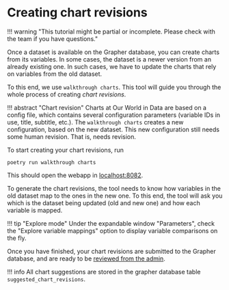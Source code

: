 # Creating chart revisions

!!! warning "This tutorial might be partial or incomplete. Please check with the team if you have questions."

Once a dataset is available on the Grapher database, you can create charts from its variables. In some cases, the dataset is a newer version from an already existing one. In such cases, we have to update the charts that rely on variables from the old dataset.

To this end, we use `walkthrough charts`. This tool will guide you through the whole process of creating _chart revisions_.

!!! abstract "Chart revision"
    Charts at Our World in Data are based on a config file, which contains several configuration parameters (variable IDs in use, title, subtitle, etc.). The `walkthrough charts` creates a new configuration, based on the new dataset. This new configuration still needs some human revision. That is, needs revision.

To start creating your chart revisions, run


```
poetry run walkthrough charts
```

This should open the webapp in [localhost:8082](http://localhost:8082).

To generate the chart revisions, the tool needs to know how variables in the old dataset map to the ones in the new one. To this end, the tool will ask you which is the dataset being updated (old and new one) and how each variable is mapped.

!!! tip "Explore mode"
    Under the expandable window "Parameters", check the "Explore variable mappings" option to display variable comparisons on the fly.


Once you have finished, your chart revisions are submitted to the Grapher database, and are ready to be [reviewed from the admin](../reviewing-charts).

!!! info
    All chart suggestions are stored in the grapher database table `suggested_chart_revisions`.

